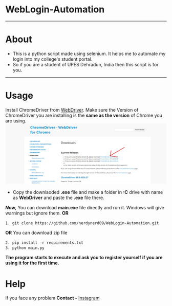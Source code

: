# WebLogin-Automation
---
# About
- This is a python script made using selenium. It helps me to automate my login into my college's student portal.
- So if you are a student of UPES Dehradun, India then this script is for you.
---
# Usage
Install ChromeDriver from [WebDriver](https://chromedriver.chromium.org/downloads).
Make sure the Version of ChromeDriver you are installing is the **same as the version** of Chrome you are using.
![](ss.png)

- Copy the downlaoded **.exe** file and make a folder in **:C** drive with name as **WebDriver** and paste the **.exe** file there.  

**_Now,_**
You can download **main.exe** file directly and run it. Windows will give warnings but ignore them.
  **OR**
```
1. git clone https://github.com/nerdynerd09/WebLogin-Automation.git
```
  **OR** 
You can download zip file
```
2. pip install -r requirements.txt
3. python main.py
```
**The program starts to execute and ask you to register yourself if you are using it for the first time.**

# Help

If you face any problem **Contact -** [Instagram](https://www.instagram.com/hackersarena0/)
